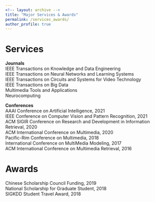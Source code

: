 ```yaml
---
<!-- layout: archive -->
title: "Major Services & Awards"
permalink: /services_awards/
author_profile: true
---
```


# Services
<b>Journals</b>  
IEEE Transactions on Knowledge and Data Engineering  
IEEE Transactions on Neural Networks and Learning Systems  
IEEE Transactions on Circuits and Systems for Video Technology  
IEEE Transactions on Big Data  
Multimedia Tools and Applications  
Neurocomputing  

<b>Conferences</b>  
AAAI Conference on Artificial Intelligence, 2021  
IEEE Conference on Computer Vision and Pattern Recognition, 2021  
ACM SIGIR Conference on Research and Development in Information Retrieval, 2020  
ACM International Conference on Multimedia, 2020  
Pacific-Rim Conference on Multimedia, 2018  
International Conference on MultiMedia Modeling, 2017  
ACM International Conference on Multimedia Retrieval, 2016  

# Awards
Chinese Scholarship Council Funding, 2019  
National Scholarship for Graduate Student, 2018  
SIGKDD Student Travel Award, 2018    
